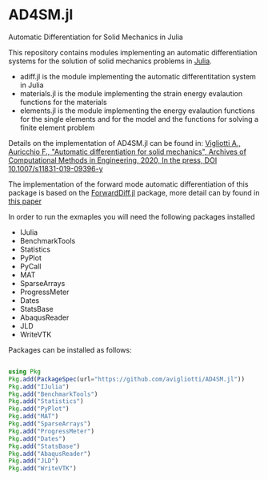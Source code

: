 # AD4SM.jl
Automatic Differentiation for Solid Mechanics in Julia

This repository contains modules implementing an automatic differentiation systems for the solution of solid mechanics problems in [Julia](https://github.com/JuliaLang/julia).

- adiff.jl			 is the module implementing the automatic differentitation system in Julia
- materials.jl   is the module implementing the strain energy evalaution functions for the materials
- elements.jl    is the module implementing the energy evalaution functions for the single elements and for the model and the functions for solving a finite element problem

Details on the implementation of AD4SM.jl can be found in: 
[Vigliotti A., Auricchio F., "Automatic differentiation for solid mechanics", Archives of Computational Methods in Engineering, 2020, In the press, DOI 10.1007/s11831-019-09396-y](https://rdcu.be/b0yx2)


The implementation of the forward mode automatic differentiation of this package is based on the [ForwardDiff.jl](https://github.com/JuliaDiff/ForwardDiff.jl) package, more detail can by found in [this paper](https://arxiv.org/abs/1607.07892)

In order to run the exmaples you will need the following packages installed

  - IJulia
  - BenchmarkTools
  - Statistics
  - PyPlot
  - PyCall
  - MAT
  - SparseArrays
  - ProgressMeter
  - Dates
  - StatsBase
  - AbaqusReader
  - JLD
  - WriteVTK

Packages can be installed as follows:
```Julia

using Pkg
Pkg.add(PackageSpec(url="https://github.com/avigliotti/AD4SM.jl"))
Pkg.add("IJulia")
Pkg.add("BenchmarkTools")
Pkg.add("Statistics")
Pkg.add("PyPlot")
Pkg.add("MAT")
Pkg.add("SparseArrays")
Pkg.add("ProgressMeter")
Pkg.add("Dates")
Pkg.add("StatsBase")
Pkg.add("AbaqusReader")
Pkg.add("JLD")
Pkg.add("WriteVTK")

```
